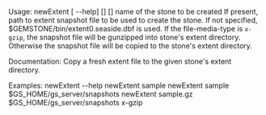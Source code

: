 Usage: newExtent [ --help] <stone-name>  [<snapshot-file-path>] [<file-media-type>]
  <stone-name>          name of the stone to be created
  <snapshot-file-path>  If present, path to extent snapshot file to be used to
                        create the stone. If not specified,        
                        $GEMSTONE/bin/extent0.seaside.dbf is used.
  <file-media-type>     If the file-media-type is `x-gzip`, the snapshot file
                        will be gunzipped into stone's extent directory. 
                        Otherwise the snapshot file will be copied to the stone's 
                        extent directory.
	
Documentation:
Copy a fresh extent file to the given stone's extent directory.

Examples:
  newExtent --help
  newExtent sample
  newExtent sample $GS_HOME/gs_server/snapshots
  newExtent sample.gz $GS_HOME/gs_server/snapshots x-gzip
